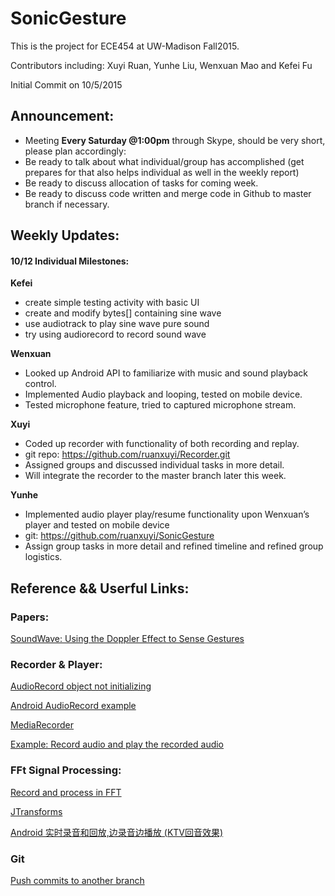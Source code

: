 # SonicGesture
This is the project for ECE454 at UW-Madison Fall2015.

Contributors including:
Xuyi Ruan, Yunhe Liu, Wenxuan Mao and Kefei Fu

Initial Commit on 10/5/2015

## Announcement: 

- Meeting **Every Saturday @1:00pm** through Skype, should be very short, please plan accordingly: 
- Be ready to talk about what individual/group has accomplished (get prepares for that also helps individual as well in the weekly report)
- Be ready to discuss allocation of tasks for coming week. 
- Be ready to discuss code written and merge code in Github to master branch if necessary. 


## Weekly Updates: 

#### 10/12 Individual Milestones: 

**Kefei**
- create simple testing activity with basic UI  
- create and modify bytes[] containing sine wave   
- use audiotrack to play sine wave pure sound  
- try using audiorecord to record sound wave  

**Wenxuan**
- Looked up Android API to familiarize with music and sound playback control.
- Implemented Audio playback and looping, tested on mobile device.
- Tested microphone feature, tried to captured microphone stream.
	
**Xuyi** 
- Coded up recorder with functionality of both recording and replay.
- git repo: https://github.com/ruanxuyi/Recorder.git
- Assigned groups and discussed individual tasks in more detail. 
- Will integrate the recorder to the master branch later this week.
 
**Yunhe**
- Implemented audio player play/resume functionality upon Wenxuan’s player and tested on mobile device
- git: <https://github.com/ruanxuyi/SonicGesture>
- Assign group tasks in more detail and refined timeline and refined group logistics.



## Reference && Userful Links: 

### Papers: 

[SoundWave: Using the Doppler Effect to Sense Gestures](http://research.microsoft.com/en-us/um/redmond/groups/cue/publications/guptasoundwavechi2012.pdf)

### Recorder & Player:

[AudioRecord object not initializing](http://stackoverflow.com/questions/4843739/audiorecord-object-not-initializing)

[Android AudioRecord example](http://stackoverflow.com/questions/8499042/android-audiorecord-example)

[MediaRecorder](http://developer.android.com/reference/android/media/MediaRecorder.html)

[Example: Record audio and play the recorded audio](http://developer.android.com/guide/topics/media/audio-capture.html) 

### FFt Signal Processing: 


[Record and process in FFT](http://stackoverflow.com/questions/16982623/android-app-to-record-sound-in-real-time-and-identify-frequency)

[JTransforms](https://sites.google.com/site/piotrwendykier/software/jtransforms)

[Android 实时录音和回放,边录音边播放 (KTV回音效果)](http://www.cnblogs.com/mythou/p/3241925.html)

### Git

[Push commits to another branch](http://stackoverflow.com/questions/13897717/push-commits-to-another-branch)
